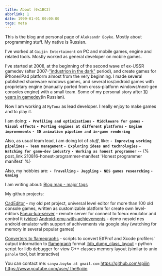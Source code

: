 ```yaml
---
title: About [0x1BC2]
abbrlink: 1
date: 1999-01-01 00:00:00
tags: meta
---
```


This is the blog and personal page of `Aleksandr Boyko`.
Mostly about programming stuff. My native is Russian.

I've worked at `Gaijin Entertaiment` on PC and mobile games, engine and related tools. Mostly worked as general developer on mobile games.

I've started at 2008, at the beginning of the second wave of ex-USSR gamedev (after 2007-["industrion in the dark"](https://spiiin.github.io/blog/2786387393/) period), and create games for iPhone/iPad platform almost from the very beginning. I made several published shareware windows games, and several ios/android games with proprietary engine (manually ported from cross-platform windows/next-gen consoles engine) with a small team.
Some of my personal story after [10 years in gamedev](https://spiiin.github.io/blog/3652741154/)(in Russian).

Now I am working at `MyTona` as lead developer. I really enjoy to make games and to play it.

I am doing:
**`- Profiling and optimizations`**
**`- Middleware for games`**
**`- Visual effects`**
**`- Porting engines at different platforms`**
**`- Engine improvements`**
**`- 3D animation pipeline and in-game rendering`**

Also, as usual team lead, i am doing lot of *stuff*, like:
**`- Improving working pipelines`**
**`- Team management`**
**`- Exploring ideas and technologies`**
**`- Watching for game-dev industry`**
**`- Working as honest programmer`** -- {% post_link 210816-honest-programmer-manifest 'Honest programmer manifest' %}

Also, my hobbies are: 
**`- Travelling`**
**`- Juggling`**
**`- NES games researching`**
**`- Gaming`**

I am writing about:
[Blog map - major tags](https://spiiin.github.io/blog/3774050611/)

My github projects:

[CadEditor](https://github.com/spiiin/CadEditor) - my old pet project, universal level editor for more than 100 old console games, written as customizable platform for create own level-editors
[Fceux-lua-server](https://github.com/spiiin/fceux_luaserver) - remote server for connect to fceux emulator and control it ([video](https://www.youtube.com/watch?v=c3D5gljbkO0))
[Android-emu-with-achievements](https://github.com/spiiin/androidemu_nes_achievements) - demo nesoid nes android emulator with support of achivements via google play (watching for memory in several popular games)

[Converters to flamegraphs](https://github.com/spiiin/converters_to_flamegraph) - scripts to convert EtfProf and Xcode profilers' output information to [flamegraph](https://www.brendangregg.com/flamegraphs.html) format
[lldb_dump_class_layout](https://github.com/spiiin/lldb_dump_class_layout) - python script for lldb debugger for view C++ classes memory layout (similar to unix `pahole` tool, but interactive)


You can contact me:
`sanya.boyko at gmail.com`
https://github.com/spiiin
https://www.youtube.com/user/TheSpiiin